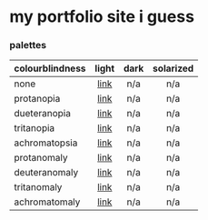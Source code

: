 # my portfolio site i guess

### palettes

| colourblindness |                                light                                 | dark | solarized |
| :------------ | :------------------------------------------------------------------: | :--: | :--: |
| none       | [link](https://coolors.co/242d29-506966-7ba4a2-5d88a1-c79b8d-eeeeee) | n/a | n/a |
| protanopia    | [link](https://coolors.co/272729-5a5b66-8c8da2-6f709a-b3b390-eeeeee) | n/a | n/a |
| dueteranopia  | [link](https://coolors.co/27262a-595766-8a87a2-6d6999-b6b991-eeeeee) | n/a | n/a |
| tritanopia    | [link](https://coolors.co/242a2a-516767-7da2a2-5f9695-c49393-eeeeee) | n/a | n/a |
| achromatopsia | [link](https://coolors.co/292929-616161-979797-7d7d7d-a6a6a6-eeeeee) | n/a | n/a |
| protanomaly   | [link](https://coolors.co/252a29-546066-8296a2-64799d-bea98e-eeeeee) | n/a | n/a |
| deuteranomaly | [link](https://coolors.co/252a29-556266-8399a2-657c9d-bea68e-eeeeee) | n/a | n/a |
| tritanomaly   | [link](https://coolors.co/242b29-506866-7ca3a2-5e8e9c-c5978f-eeeeee) | n/a | n/a |
| achromatomaly | [link](https://coolors.co/272b29-596463-8a9d9c-6e828d-b5a19a-eeeeed) | n/a | n/a |
